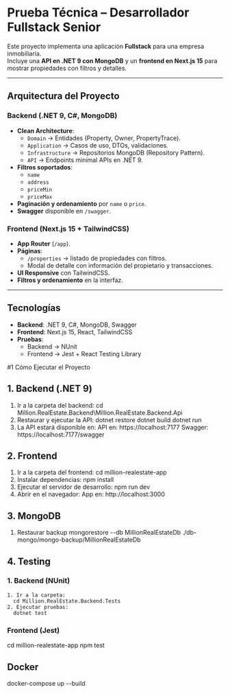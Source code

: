 # Prueba Técnica – Desarrollador Fullstack Senior

Este proyecto implementa una aplicación **Fullstack** para una empresa inmobiliaria.  
Incluye una **API en .NET 9 con MongoDB** y un **frontend en Next.js 15** para mostrar propiedades con filtros y detalles.  

---

## Arquitectura del Proyecto

### Backend (.NET 9, C#, MongoDB)
- **Clean Architecture**:
  - `Domain` → Entidades (Property, Owner, PropertyTrace).
  - `Application` → Casos de uso, DTOs, validaciones.
  - `Infrastructure` → Repositorios MongoDB (Repository Pattern).
  - `API` → Endpoints minimal APIs en .NET 9.
- **Filtros soportados**:
  - `name`
  - `address`
  - `priceMin`
  - `priceMax`
- **Paginación y ordenamiento** por `name` o `price`.
- **Swagger** disponible en `/swagger`.

### Frontend (Next.js 15 + TailwindCSS)
- **App Router** (`/app`).
- **Páginas**:
  - `/properties` → listado de propiedades con filtros.
  - Modal de detalle con información del propietario y transacciones.
- **UI Responsive** con TailwindCSS.
- **Filtros y ordenamiento** en la interfaz.

---

## Tecnologías
- **Backend**: .NET 9, C#, MongoDB, Swagger
- **Frontend**: Next.js 15, React, TailwindCSS
- **Pruebas**:
  - Backend → NUnit
  - Frontend → Jest + React Testing Library


#1 Cómo Ejecutar el Proyecto

## 1. Backend (.NET 9)
  1. Ir a la carpeta del backend:
    cd Million.RealEstate.Backend\Million.RealEstate.Backend.Api
  2. Restaurar y ejecutar la API:
    dotnet restore
    dotnet build
    dotnet run
  3. La API estará disponible en:
     API en: https://localhost:7177
     Swagger: https://localhost:7177/swagger

## 2. Frontend
  1. Ir a la carpeta del frontend:
    cd million-realestate-app
  2. Instalar dependencias:
    npm install
  3. Ejecutar el servidor de desarrollo:
    npm run dev
  4. Abrir en el navegador:
    App en: http://localhost:3000

## 3. MongoDB
  1. Restaurar backup
    mongorestore --db MillionRealEstateDb ./db-mongo/mongo-backup/MillionRealEstateDb

## 4. Testing
  ### 1. Backend (NUnit)
    1. Ir a la carpeta: 
      cd Million.RealEstate.Backend.Tests
    2. Ejecutar pruebas:
      dotnet test

### Frontend (Jest)

cd million-realestate-app
npm test

## Docker 

docker-compose up --build
